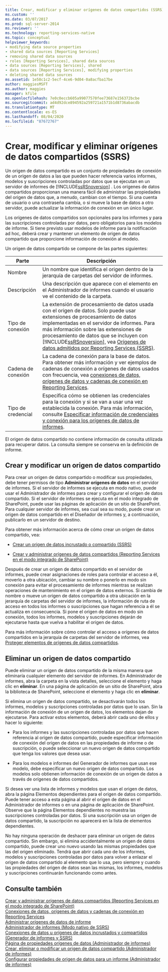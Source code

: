 ```yaml
---
title: Crear, modificar y eliminar orígenes de datos compartidos (SSRS) | Microsoft Docs
ms.custom: ''
ms.date: 03/07/2017
ms.prod: sql-server-2014
ms.reviewer: ''
ms.technology: reporting-services-native
ms.topic: conceptual
helpviewer_keywords:
- modifying data source properties
- shared data sources [Reporting Services]
- removing shared data sources
- roles [Reporting Services], shared data sources
- data sources [Reporting Services], shared
- data sources [Reporting Services], modifying properties
- deleting shared data sources
ms.assetid: 1e58c1c2-5ecf-4ce6-9d04-0a8acfba17be
author: maggiesMSFT
ms.author: maggies
manager: kfile
ms.openlocfilehash: 7e0c0eccb605a99077570fee73687e156372bcbe
ms.sourcegitcommit: ad4d92dce894592a259721a1571b1d8736abacdb
ms.translationtype: MT
ms.contentlocale: es-ES
ms.lasthandoff: 08/04/2020
ms.locfileid: "87672767"
---
```

# <a name="create-modify-and-delete-shared-data-sources-ssrs"></a>Crear, modificar y eliminar orígenes de datos compartidos (SSRS)
  Un origen de datos compartido es un conjunto de propiedades de conexión de un origen de datos a las que pueden hacer referencia varios informes, modelos y suscripciones controladas por datos que se ejecutan en un servidor de informes de [!INCLUDE[ssRSnoversion](../../includes/ssrsnoversion-md.md)] . Los orígenes de datos compartidos proporcionan una manera fácil de administrar las propiedades del origen de datos que, a menudo, cambian con el tiempo. Si una cuenta de usuario o una contraseña cambia, o si mueve la base de datos a otro servidor, puede actualizar la información de conexión en un único lugar.  
  
 Los orígenes de datos compartidos son opcionales para los informes y para las suscripciones controladas por datos, pero obligatorios para los modelos de informe. Si tiene previsto usar modelos de informe para la notificación ad hoc, deberá crear y mantener un elemento de origen de datos compartido que proporcione información de conexión al modelo.  
  
 Un origen de datos compartido se compone de las partes siguientes:  
  
|Parte|Descripción|  
|----------|-----------------|  
|Nombre|Un nombre que identifica el origen dentro de la jerarquía de carpetas del servidor de informes.|  
|Descripción|Una descripción que aparece con el elemento en el Administrador de informes cuando el usuario ve el contenido de la carpeta.|  
|Tipo de conexión|La extensión de procesamiento de datos usada con el origen de datos. Solo puede usar extensiones de procesamiento de datos implementadas en el servidor de informes. Para más información sobre las extensiones de procesamiento de datos que se incluyen con [!INCLUDE[ssRSnoversion](../../includes/ssrsnoversion-md.md)], vea [Orígenes de datos admitidos por Reporting Services &#40;SSRS&#41;](../create-deploy-and-manage-mobile-and-paginated-reports.md).|  
|Cadena de conexión|La cadena de conexión para la base de datos. Para obtener más información y ver ejemplos de cadenas de conexión a orígenes de datos usados con frecuencia, vea [conexiones de datos, orígenes de datos y cadenas de conexión en Reporting Services](../data-connections-data-sources-and-connection-strings-in-reporting-services.md).|  
|Tipo de credencial|Especifica cómo se obtienen las credenciales para la conexión y si se van a usar una vez establecida la conexión. Para más información, consulte [Especificar información de credenciales y conexión para los orígenes de datos de informes](../../integration-services/connection-manager/data-sources.md).|  
  
 El origen de datos compartido no contiene información de consulta utilizada para recuperar datos. La consulta siempre se conserva en la definición de informe.  
  
## <a name="creating-and-modifying-a-shared-data-source"></a>Crear y modificar un origen de datos compartido  
 Para crear un origen de datos compartido o modificar sus propiedades, debe tener permisos de tipo **Administrar orígenes de datos** en el servidor de informes. Si el servidor de informes se ejecuta en modo nativo, puede usar el Administrador de informes para crear y configurar el origen de datos compartido. Si el servidor de informes se ejecuta en el modo integrado de SharePoint, puede usar las páginas de aplicación de un sitio de SharePoint. Para cualquier servidor de informes, sea cual sea su modo, puede crear un origen de datos compartido en el Diseñador de informes y, a continuación, publicarlo en un servidor de destino.  
  
 Para obtener más información acerca de cómo crear un origen de datos compartido, vea:  
  
-   [Crear un origen de datos incrustado o compartido &#40;SSRS&#41;](../create-an-embedded-or-shared-data-source-ssrs.md)  
  
-   [Crear y administrar orígenes de datos compartidos &#40;Reporting Services en el modo integrado de SharePoint&#41;](../create-manage-shared-data-sources-reporting-services-sharepoint-integrated-mode.md)  
  
 Después de crear un origen de datos compartido en el servidor de informes, puede crear asignaciones de roles para controlar el acceso a él, moverlo a otra ubicación, cambiar su nombre o ponerlo en modo sin conexión para evitar el procesamiento de informes mientras se realizan operaciones de mantenimiento en el origen de datos externos. Si cambia de nombre o mueve un origen de datos compartido a otra ubicación en la jerarquía de carpetas del servidor de informes, la información de ruta de acceso en todos los informes o suscripciones que hagan referencia a él se actualiza en consecuencia. Si pone el origen de datos en modo sin conexión, todos los informes, modelos y suscripciones dejarán de ejecutarse hasta que vuelva a habilitar el origen de datos.  
  
 Para más información sobre cómo controlar el acceso a orígenes de datos compartidos en la jerarquía de carpetas del servidor de informes, vea [Proteger elementos de orígenes de datos compartidos](../security/secure-shared-data-source-items.md).  
  
## <a name="deleting-a-shared-data-source"></a>Eliminar un origen de datos compartido  
 Puede eliminar un origen de datos compartido de la misma manera que eliminaría cualquier elemento del servidor de informes. En Administrador de informes, abra la carpeta en la vista detalles, seleccione el elemento y haga clic en **eliminar**. En una página de aplicación de un sitio de SharePoint, abra la biblioteca de SharePoint, seleccione el elemento y haga clic en **eliminar**.  
  
 Si elimina un origen de datos compartido, se desactivarán todos los informes, modelos y suscripciones controladas por datos que lo usan. Sin la información de conexión de un origen de datos, los elementos dejan de ejecutarse. Para activar estos elementos, deberá abrir cada uno de ellos y hacer lo siguiente:  
  
-   Para los informes y las suscripciones controladas por datos que hacen referencia al origen de datos compartido, puede especificar información de conexión del origen de datos en las propiedades de informe o de suscripción, o puede seleccionar un nuevo origen de datos compartido que tenga los valores que desea usar.  
  
-   Para los modelos e informes del Generador de informes que usan ese modelo, debe especificar un nuevo origen de datos compartido. Los modelos solo obtienen información de conexión de un origen de datos a través de orígenes de datos compartidos.  
  
 Si desea ver una lista de informes y modelos que usan el origen de datos, abra la página Elementos dependientes para el origen de datos compartido. Puede tener acceso a esta página al abrir el origen de datos en el Administrador de informes o en una página de aplicación de SharePoint. Observe que la página Elementos dependientes no muestra las suscripciones controladas por datos. Si una suscripción usa un origen de datos compartido, la suscripción no aparecerá en la lista de elementos dependientes.  
  
 No hay ninguna operación de deshacer para eliminar un origen de datos compartido. Sin embargo, si elimina accidentalmente un origen de datos compartido, puede crear uno nuevo usando las mismas propiedades que las del origen eliminado. Tendrá que abrir cada uno de los informes, modelos y suscripciones controladas por datos para volver a enlazar el origen de datos compartido al elemento que lo usa, pero siempre y cuando las propiedades del origen de datos sean las mismas, los informes, modelos y suscripciones continuarán funcionando como antes.  
  
## <a name="see-also"></a>Consulte también  
 [Crear y administrar orígenes de datos compartidos &#40;Reporting Services en el modo integrado de SharePoint&#41;](../create-manage-shared-data-sources-reporting-services-sharepoint-integrated-mode.md)   
 [Conexiones de datos, orígenes de datos y cadenas de conexión en Reporting Services](../data-connections-data-sources-and-connection-strings-in-reporting-services.md)   
 [Administrar orígenes de datos de informe](manage-report-data-sources.md)   
 [Administrador de informes &#40;Modo nativo de SSRS&#41;](../report-manager-ssrs-native-mode.md)   
 [Conexiones de datos u orígenes de datos incrustados y compartidos &#40;Generador de informes y SSRS&#41;](../embedded-and-shared-data-connections-or-data-sources-report-builder-and-ssrs.md)   
 [Página de propiedades orígenes de datos &#40;Administrador de informes&#41;](../data-sources-properties-page-report-manager.md)   
 [Crear, eliminar o modificar un origen de datos compartido &#40;Administrador de informes&#41;](../create-delete-or-modify-a-shared-data-source-report-manager.md)   
 [Configurar propiedades de origen de datos para un informe &#40;Administrador de informes&#41;](configure-data-source-properties-for-a-report-report-manager.md)  
  
  
